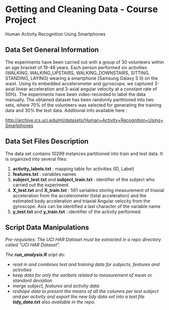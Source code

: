 Getting and Cleaning Data - Course Project
==========================================
Human Activity Recognition Using Smartphones

Data Set General Information
-----------------------------
The experiments have been carried out with a group of 30 volunteers within an age bracket of 19-48 years. Each person performed six activities (WALKING, WALKING_UPSTAIRS, WALKING_DOWNSTAIRS, SITTING, STANDING, LAYING) wearing a smartphone (Samsung Galaxy S II) on the waist. Using its embedded accelerometer and gyroscope, we captured 3-axial linear acceleration and 3-axial angular velocity at a constant rate of 50Hz. The experiments have been video-recorded to label the data manually. The obtained dataset has been randomly partitioned into two sets, where 70% of the volunteers was selected for generating the training data and 30% the test data. Additional info available here :

http://archive.ics.uci.edu/ml/datasets/Human+Activity+Recognition+Using+Smartphones

Data Set Files Description
--------------------------
The data set contains 10299 instances partitioned into train and test data. It is organized into several files:

1. <b>activity_labels.txt</b> : mapping table for activities (ID, Label)
2. <b>features.txt</b> :  variables names 
3. <b>subject_test.txt</b> and <b>subject_train.txt</b> : identifier of the subject who carried out the experiment.
4. <b>X_test.txt</b> and <b>X_train.txt</b> : 561 variables storing measurement of triaxial acceleration from the accelerometer (total acceleration) and the estimated body acceleration and triaxial Angular velocity from the gyroscope. Axis can be identified a last character of the variable name
5. <b>y_test.txt</b> and <b>y_train.txt</b> : identifier of the activity performed.


Script Data Manipulations
--------------------------------------
<i>Pre-requisites: 
The UCI HAR Dataset must be extracted in a repo directory called "UCI HAR Dataset".<i>

The <b>run_analysis.R</b> sript do:
- read in and combines test and training data for subjects, features and activities
- keep data for only the varibels related to  measurement of mean or standard deviation
- merge subject, features and activity data
- reshape data to present the means of all the columns per test subject and per activity and export the new tidy data set into a text file <b>tidy_data.txt</b> also available in the repo.


